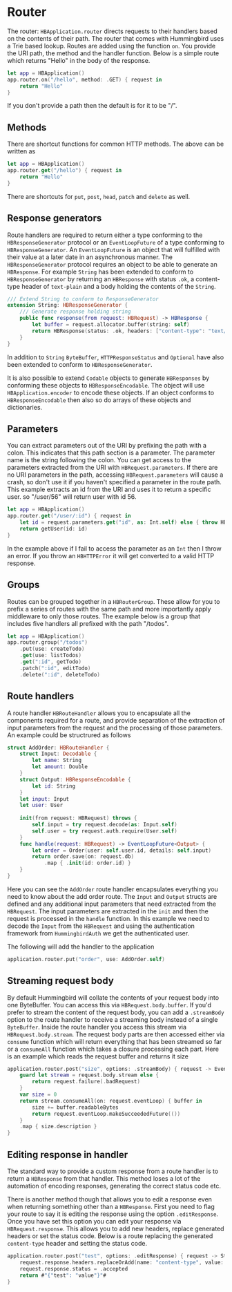 #  Router

The router: `HBApplication.router` directs requests to their handlers based on the contents of their path. The router that comes with Hummingbird uses a Trie based lookup. Routes are added using the function `on`. You provide the URI path, the method and the handler function. Below is a simple route which returns "Hello" in the body of the response.

```swift
let app = HBApplication()
app.router.on("/hello", method: .GET) { request in
    return "Hello"
}
```
If you don't provide a path then the default is for it to be "/".

## Methods

There are shortcut functions for common HTTP methods. The above can be written as

```swift
let app = HBApplication()
app.router.get("/hello") { request in
    return "Hello"
}
```

There are shortcuts for `put`, `post`, `head`, `patch` and `delete` as well.

## Response generators

Route handlers are required to return either a type conforming to the `HBResponseGenerator` protocol or an `EventLoopFuture` of a type conforming to `HBResponseGenerator`. An `EventLoopFuture` is an object that will fulfilled with their value at a later date in an asynchronous manner. The `HBResponseGenerator` protocol requires an object to be able to generate an `HBResponse`. For example `String` has been extended to conform to `HBResponseGenerator` by returning an `HBResponse` with status `.ok`,  a content-type header of `text-plain` and a body holding the contents of the `String`. 
```swift
/// Extend String to conform to ResponseGenerator
extension String: HBResponseGenerator {
    /// Generate response holding string
    public func response(from request: HBRequest) -> HBResponse {
        let buffer = request.allocator.buffer(string: self)
        return HBResponse(status: .ok, headers: ["content-type": "text/plain; charset=utf-8"], body: .byteBuffer(buffer))
    }
}
```

In addition to `String` `ByteBuffer`, `HTTPResponseStatus` and `Optional` have also been extended to conform to `HBResponseGenerator`.

It is also possible to extend `Codable` objects to generate `HBResponses` by conforming these objects to `HBResponseEncodable`. The object will use `HBApplication.encoder` to encode these objects. If an object conforms to `HBResponseEncodable` then also so do arrays of these objects and dictionaries.

## Parameters

You can extract parameters out of the URI by prefixing the path with a colon. This indicates that this path section is a parameter. The parameter name is the string following the colon. You can get access to the parameters extracted from the URI with `HBRequest.parameters`. If there are no URI parameters in the path, accessing `HBRequest.parameters` will cause a crash, so don't use it if you haven't specified a parameter in the route path. This example extracts an id from the URI and uses it to return a specific user. so "/user/56" will return user with id 56. 

```swift
let app = HBApplication()
app.router.get("/user/:id") { request in
    let id = request.parameters.get("id", as: Int.self) else { throw HBHTTPError(.badRequest) }
    return getUser(id: id)
}
```
In the example above if I fail to access the parameter as an `Int` then I throw an error. If you throw an `HBHTTPError` it will get converted to a valid HTTP response.

## Groups

Routes can be grouped together in a `HBRouterGroup`.  These allow for you to prefix a series of routes with the same path and more importantly apply middleware to only those routes. The example below is a group that includes five handlers all prefixed with the path "/todos".

```swift
let app = HBApplication()
app.router.group("/todos")
    .put(use: createTodo)
    .get(use: listTodos)
    .get(":id", getTodo)
    .patch(":id", editTodo)
    .delete(":id", deleteTodo)
```

## Route handlers

A route handler `HBRouteHandler` allows you to encapsulate all the components required for a route, and provide separation of the extraction of input parameters from the request and the processing of those parameters. An example could be structrured as follows

```swift
struct AddOrder: HBRouteHandler {
    struct Input: Decodable {
        let name: String
        let amount: Double
    }
    struct Output: HBResponseEncodable {
        let id: String
    }
    let input: Input
    let user: User
    
    init(from request: HBRequest) throws {
        self.input = try request.decode(as: Input.self)
        self.user = try request.auth.require(User.self)
    }
    func handle(request: HBRequest) -> EventLoopFuture<Output> {
        let order = Order(user: self.user.id, details: self.input)
        return order.save(on: request.db)
            .map { .init(id: order.id) }
    }
}
```
Here you can see the `AddOrder` route handler encapsulates everything you need to know about the add order route. The `Input` and `Output` structs are defined and any additional input parameters that need extracted from the `HBRequest`. The input parameters are extracted in the `init` and then the request is processed in the `handle` function. In this example we need to decode the `Input` from the `HBRequest` and using the authentication framework from `HummingbirdAuth` we get the authenticated user. 

The following will add the handler to the application
```swift
application.router.put("order", use: AddOrder.self)
```

## Streaming request body

By default Hummingbird will collate the contents of your request body into one ByteBuffer. You can access this via `HBRequest.body.buffer`. If you'd prefer to stream the content of the request body, you can add a `.streamBody` option to the route handler to receive a streaming body instead of a single `ByteBuffer`. Inside the route handler you access this stream via `HBRequest.body.stream`. The request body parts are then accessed either via `consume` function which will return everything that has been streamed so far or a `consumeAll` function which takes a closure processing each part. Here is an example which reads the request buffer and returns it size
```swift
application.router.post("size", options: .streamBody) { request -> EventLoopFuture<String> in
    guard let stream = request.body.stream else { 
        return request.failure(.badRequest)
    }
    var size = 0
    return stream.consumeAll(on: request.eventLoop) { buffer in
        size += buffer.readableBytes
        return request.eventLoop.makeSucceededFuture(())
    }
    .map { size.description }
}
```

## Editing response in handler

The standard way to provide a custom response from a route handler is to return a `HBResponse` from that handler. This method loses a lot of the automation of encoding responses, generating the correct status code etc. 

There is another method though that allows you to edit a response even when returning something other than a `HBResponse`. First you need to flag your route to say it is editing the response using the option `.editResponse`. Once you have set this option you can edit your response via `HBRequest.response`. This allows you to add new headers, replace generated headers or set the status code. Below is a route replacing the generated `content-type` header and setting the status code.
```swift
application.router.post("test", options: .editResponse) { request -> String in
    request.response.headers.replaceOrAdd(name: "content-type", value: "application/json")
    request.response.status = .accepted
    return #"{"test": "value"}"#
}
```
